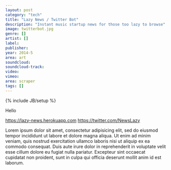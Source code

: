 ```yaml
---
layout: post
category: "tech"
title: "Lazy News / Twitter Bot"
description: "Instant music startup news for those too lazy to browse"
image: twitterbot.jpg
genre: []
artist: []
label: 
publisher: 
year: 2014-5
area: art
soundcloud: 
soundcloud-track: 
video: 
vimeo: 
area: scraper
tags: []
---
```

{% include JB/setup %}

Hello

https://lazy-news.herokuapp.com
 https://twitter.com/NewsLazy

Lorem ipsum dolor sit amet, consectetur adipisicing elit, sed do eiusmod
tempor incididunt ut labore et dolore magna aliqua. Ut enim ad minim veniam,
quis nostrud exercitation ullamco laboris nisi ut aliquip ex ea commodo
consequat. Duis aute irure dolor in reprehenderit in voluptate velit esse
cillum dolore eu fugiat nulla pariatur. Excepteur sint occaecat cupidatat non
proident, sunt in culpa qui officia deserunt mollit anim id est laborum.

